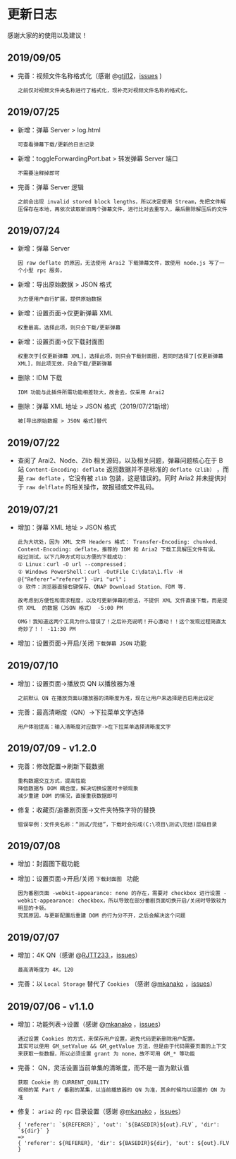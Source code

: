 # 更新日志

感谢大家的的使用以及建议！

## 2019/09/05

- 完善：视频文件名称格式化（感谢 @[gtjl12](https://github.com/gtjl12)，[issues](<https://github.com/evgo2017/bilibili_video_download/issues/10> ) )

  ```
  之前仅对视频文件夹名称进行了格式化，现补充对视频文件名称的格式化。
  ```

## 2019/07/25

- 新增：弹幕 Server > log.html

  ```
  可查看弹幕下载/更新的日志记录
  ```

- 新增：toggleForwardingPort.bat > 转发弹幕 Server 端口

  ```
  不需要注释掉即可
  ```

- 完善：弹幕 Server 逻辑

  ```
  之前会出现 invalid stored block lengths，所以决定使用 Stream，先把文件解压保存在本地，再依次读取新旧两个弹幕文件，进行比对去重写入，最后删除解压后的文件
  ```

## 2019/07/24

- 新增：弹幕 Server

  ```
  因 raw deflate 的原因，无法使用 Arai2 下载弹幕文件，故使用 node.js 写了一个小型 rpc 服务，
  ```

- 新增：导出原始数据 > JSON 格式

  ```
  为方便用户自行扩展，提供原始数据
  ```

- 新增：设置页面->仅更新弹幕 XML

  ```
  权重最高，选择此项，则只会下载/更新弹幕
  ```

- 新增：设置页面->仅下载封面图

  ```
  权重次于[仅更新弹幕 XML]，选择此项，则只会下载封面图，若同时选择了[仅更新弹幕 XML]，则此项无效，只会下载/更新弹幕
  ```

- 删除：IDM 下载

  ```
  IDM 功能与此插件所需功能相差较大，故舍去，仅采用 Arai2
  ```

- 删除：弹幕 XML 地址 > JSON 格式（2019/07/21新增）

  ```
  被[导出原始数据 > JSON 格式]替代
  ```

## 2019/07/22

- 查阅了 Arai2、Node、Zlib 相关源码，以及相关问题，弹幕问题核心在于 B 站 `Content-Encoding: deflate` 返回数据并不是标准的 `deflate（zlib）` ，而是 `raw deflate` ，它没有被 `zlib` 包装，这是错误的。同时 Aria2 并未提供对于 `raw delflate` 的相关操作，故报错或文件乱码。

## 2019/07/21

- 增加：弹幕 XML 地址 > JSON 格式

  ```
  此为大坑处，因为 XML 文件 Headers 格式： Transfer-Encoding: chunked、Content-Encoding: deflate，推荐的 IDM 和 Aria2 下载工具解压文件有误。
  经过测试，以下几种方式可以方便的下载成功：
  ① Linux：curl -O url --compressed；
  ② Windows PowerShell：curl -OutFile C:\data\1.flv -H @{"Referer"="referer"} -Uri "url"；
  ③ 软件：浏览器直接右键保存、QNAP Download Station、FDM 等.
  
  故考虑到方便性和需求程度，以及可更新弹幕的想法，不提供 XML 文件直接下载，而是提供 XML  的数据（JSON 格式） -5:00 PM
  ```

  ```
  OMG！我知道这两个工具为什么错误了！之后补充说明！开心激动！！这个发现过程简直太奇妙了！！ -11:30 PM
  ```

- 增加：设置页面->开启/关闭 `下载弹幕 JSON` 功能

## 2019/07/10

- 增加：设置页面->播放页 QN 以播放器为准

  ```
  之前默认 QN 在播放页面以播放器的清晰度为准，现在让用户来选择是否启用此设定
  ```

- 完善：最高清晰度（QN）->下拉菜单文字选择

  ```
  用户体验提高：输入清晰度对应数字->在下拉菜单选择清晰度文字
  ```

## 2019/07/09 - v1.2.0

- 完善：修改配置->刷新下载数据

  ```
  重构数据交互方式，提高性能
  降低数据与 DOM 耦合度，解决切换设置时卡顿现象
  减少重建 DOM 的情况，直接重获数据即可
  ```

- 修复：收藏页/追番剧页面->文件夹特殊字符的替换

  ```
  错误举例：文件夹名称：“测试/完结”，下载时会形成(C:\项目\测试\完结)层级目录
  ```

## 2019/07/08

- 增加：封面图下载功能

- 增加：设置页面->开启/关闭 `下载封面图 ` 功能

  ```
  因为番剧页面 -webkit-appearance: none 的存在，需要对 checkbox 进行设置 -webkit-appearance: checkbox，所以导致在部分番剧页面切换开启/关闭时导致较为明显的卡顿。
  究其原因，与更新配置后重建 DOM 的行为分不开，之后会解决这个问题
  ```

## 2019/07/07

- 增加：4K QN（感谢 @[RJTT233 ](<https://github.com/RJTT233>) ，[issues](<https://github.com/evgo2017/bilibili_video_download/issues/4>)）

  ```
  最高清晰度为 4K，120
  ```

- 完善：以 `Local Storage` 替代了 `Cookies` （感谢 @[mkanako](<https://github.com/mkanako>) ，[issues](<https://github.com/evgo2017/bilibili_video_download/issues/2>)）

## 2019/07/06  - v1.1.0


- 增加：功能列表->设置（感谢 @[mkanako](<https://github.com/mkanako>) ，[issues](<https://github.com/evgo2017/bilibili_video_download/issues/2>)）

  ```
  通过设置 Cookies 的方式，来保存用户设置，避免代码更新删除用户配置。
  其实可以使用 GM_setValue && GM_getValue 方法，但是由于代码需要页面的上下文来获取一些数据，所以必须设置 grant 为 none，故不可用 GM_* 等功能
  ```

- 完善： QN，灵活设置当前单集的清晰度，而不是一直为默认值

  ```
  获取 Cookie 的 CURRENT_QUALITY
  视频的某 Part / 番剧的某集，以当前播放器的 QN 为准，其余时候均以设置的 QN 为准
  ```

- 修复： `aria2` 的 `rpc` 目录设置（感谢 @[mkanako](<https://github.com/mkanako>) ，[issues](<https://github.com/evgo2017/bilibili_video_download/issues/3>)）

  ```
  { 'referer': `${REFERER}`, 'out': `${BASEDIR}${out}.FLV`, 'dir': `${dir}` } 
  =>
  { 'referer': ${REFERER}, 'dir': ${BASEDIR}${dir}, 'out': ${out}.FLV }
  ```

